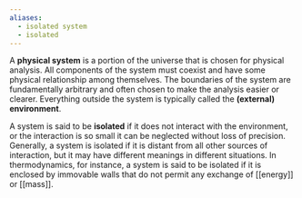 ```yaml
---
aliases:
  - isolated system
  - isolated
---
```

A **physical system** is a portion of the universe that is chosen for physical analysis. All components of the system must coexist and have some physical relationship among themselves. The boundaries of the system are fundamentally arbitrary and often chosen to make the analysis easier or clearer. Everything outside the system is typically called the **(external) environment**.

A system is said to be **isolated** if it does not interact with the environment, or the interaction is so small it can be neglected without loss of precision. Generally, a system is isolated if it is distant from all other sources of interaction, but it may have different meanings in different situations. In thermodynamics, for instance, a system is said to be isolated if it is enclosed by immovable walls that do not permit any exchange of [[energy]] or [[mass]].
